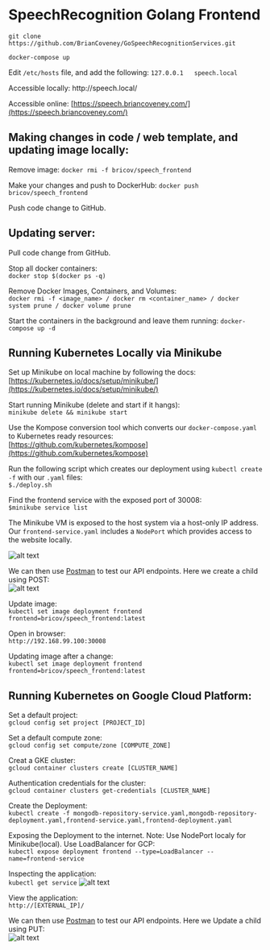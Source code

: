 # SpeechRecognition Golang Frontend

``` git clone https://github.com/BrianCoveney/GoSpeechRecognitionServices.git  ```

``` docker-compose up ```

Edit ```/etc/hosts``` file, and add the following:
``` 127.0.0.1   speech.local ```

Accessible locally:
http<nolink>://speech.local/

Accessible online:
[https://speech.briancoveney.com/](https://speech.briancoveney.com/)

## Making changes in code / web template, and updating image locally:

Remove image:
``` docker rmi -f bricov/speech_frontend ```

Make your changes and push to DockerHub:
``` docker push bricov/speech_frontend ```

Push code change to GitHub.

## Updating server:

Pull code change from GitHub.

Stop all docker containers:  
``` docker stop $(docker ps -q) ```

Remove Docker Images, Containers, and Volumes:  
``` docker rmi -f <image_name> / docker rm <container_name> / docker system prune / docker volume prune  ```

Start the containers in the background and leave them running:
``` docker-compose up -d ```

## Running Kubernetes Locally via Minikube

Set up Minikube on local machine by following the docs:  
[https://kubernetes.io/docs/setup/minikube/](https://kubernetes.io/docs/setup/minikube/)

Start running Minikube (delete and start if it hangs):  
``` minikube delete && minikube start ```

Use the Kompose conversion tool which converts our ``` docker-compose.yaml ``` to Kubernetes ready resources:  
[https://github.com/kubernetes/kompose](https://github.com/kubernetes/kompose)

Run the following script which creates our deployment using ```kubectl create -f``` with our ```.yaml``` files:  
``` $./deploy.sh ```

Find the frontend service with the exposed port of 30008:  
``` $minikube service list ```

The Minikube VM is exposed to the host system via a host-only IP address. Our ``` frontend-service.yaml ``` includes a ``` NodePort ``` which provides access to the website locally.   

![alt text](https://github.com/BrianCoveney/SpeechRecognition-Golang-Frontend/blob/master/images/terminal_1.png)

We can then use [Postman](https://www.getpostman.com/) to test our API endpoints. Here we create a child using POST:     
![alt text](https://github.com/BrianCoveney/SpeechRecognition-Golang-Frontend/blob/master/images/postman_1.png)

Update image:    
``` kubectl set image deployment frontend frontend=bricov/speech_frontend:latest ```

Open in browser:  
``` http://192.168.99.100:30008 ```

Updating image after a change:    
``` kubectl set image deployment frontend frontend=bricov/speech_frontend:latest ```

## Running Kubernetes on Google Cloud Platform:  


Set a default project:  
``` gcloud config set project [PROJECT_ID] ```

Set a default compute zone:  
``` gcloud config set compute/zone [COMPUTE_ZONE] ```

Creat a GKE cluster:  
``` gcloud container clusters create [CLUSTER_NAME] ``` 

Authentication credentials for the cluster:  
``` gcloud container clusters get-credentials [CLUSTER_NAME] ``` 

Create the Deployment:  
``` kubectl create -f mongodb-repository-service.yaml,mongodb-repository-deployment.yaml,frontend-service.yaml,frontend-deployment.yaml ```

Exposing the Deployment to the internet. Note: Use NodePort localy for Minikube(local). Use LoadBalancer for GCP:  
``` kubectl expose deployment frontend --type=LoadBalancer --name=frontend-service ```

Inspecting the application:    
``` kubectl get service ```
![alt text](https://github.com/BrianCoveney/SpeechRecognition-Golang-Frontend/blob/master/images/terminal_2.png)

View the application:   
``` http://[EXTERNAL_IP]/ ```

We can then use [Postman](https://www.getpostman.com/) to test our API endpoints. Here we Update a child using PUT:     
![alt text](https://github.com/BrianCoveney/SpeechRecognition-Golang-Frontend/blob/master/images/postman_1.png)

